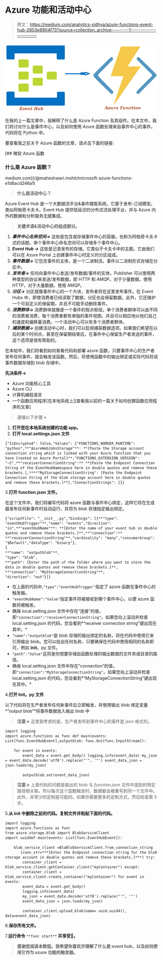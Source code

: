 # Azure 功能和活动中心

> 原文：<https://medium.com/analytics-vidhya/azure-functions-event-hub-2603e8804f73?source=collection_archive---------1----------------------->

![](img/a9ff34fda279ef2385ce39a1a060fa55.png)

在我的上一篇文章中，我解释了什么是 Azure Function 及其组件。在本文中，我们将讨论什么是事件中心，以及如何使用 Azure 函数处理来自事件中心的事件。代码将在 Python 中。

要查看我之前关于 Azure 函数的文章，请点击下面的链接:

[](/@maheshwari.mohit/microsoft-azure-functions-e1d8acd246a1) [## 微软 Azure 函数

### 什么是 Azure 函数？

medium.com](/@maheshwari.mohit/microsoft-azure-functions-e1d8acd246a1) 

> **什么是活动中心？**

Azure Event Hub 是一个大数据流平台&事件摄取系统。它基于发布-订阅模型。类似阿帕奇卡夫卡。Event Hub 提供低延迟的分布式流处理平台，并与 Azure 内外的数据和分析服务无缝集成。

> **关键术语&活动中心的组成部分。**

1.  ***事件中心名称空间→*** 这些是包含或存储事件中心的容器。也称为阿帕奇卡夫卡式的话题。单个事件中心命名空间可以存储多个事件中心。
2.  ***Event Hub →*** 这些是记录发布的存储。它类似于卡夫卡中的主题。它由我们可以在 Azure Portal 上创建事件中心时定义的分区组成。
3.  ***事件数据→*** 它包含事件的主体，是一个二进制流。事件以二进制形式存储在分区中。
4.  ***发布者→*** 任何向事件中心发送/发布数据/事件的实体。Publisher 可以使用两种类型的协议来发送/发布数据，即 HTTP 和 AMQP。对于少量数据，使用 HTTP，对于大量数据，使用 AMQP。
5.  ***分区→*** 分区就像事件中心的一个大块，发布者将在这里发布事件。在 Event Hubs 中，即使消费者已经读取了数据，分区也会保留数据。此外，它还维护一个可自定义的保留期，并且不可能手动删除事件。
6.  ***消费群体→*** 消费群体就像是一个事件的观点枢纽。单个消费者群体可以由不同的消费者消费，每个消费者都有单独的事件视图，并且可以相应地以他们自己的速度和偏移量消费。一个活动中心可以有多个消费者群体。
7.  ***捕获数据→*** 创建活动中心时，我们可以启用捕获数据选项。如果我们希望在以后的某个时间点，甚至在保留期结束后，在事件中心保留生产者发送的事件，这个选项是很有帮助的。

在本帖中，我们将看到如何查看代码和部署 azure 函数，只要事件中心的生产者发布任何事件，就会触发该函数。然后，将使用函数中的输出绑定或实际代码将该事件数据存储到 blob 存储中。

**先决条件→**

*   Azure 功能核心工具
*   Azure CLI
*   计算机编程语言
*   一个函数应用程序[在本地系统上][查看我以前的一篇关于如何创建函数应用程序的文章]

> 遵循以下步骤→

1.  **打开您在本地系统创建的功能 app。**
2.  **打开 local.settings.json 文件**

```
{"IsEncrypted": false,"Values": {"FUNCTIONS_WORKER_RUNTIME": "python",**"AzureWebJobsStorage"**: **[Paste the Storage account connection string which is linked with your Azure function that you have Created on Azure Portal]**,"FUNCTIONS_EXTENSION_VERSION": "~2",**"receiverConnectionString":** **[Paste the Endpoint Connection String of the EventHubNamespace here in double quotes and remove these brackets.],****"MyStorageConnectionString": [Paste the Endpoint Connection String of the blob storage account here in double quotes and remove these brackets.]**},"ConnectionStrings": {}}
```

3.**打开 function.json 文件。**

在这个文件中，我们将编写代码将 azure 函数与事件中心绑定，这样它将在生成器发布任何新事件时自动运行，并将为 blob 存储指定输出绑定。

```
{"scriptFile": "__init__.py","bindings": [{**"type": "eventHubTrigger"**,"name": "events","direction": "in",**"eventHubName"**: **[Enter the name of your event hub in double quotes and remove these brackets.]**,**"connection":** **"receiverConnectionString"**,"cardinality": "many","consumerGroup": "$Default","dataType": "binary"},
{
**"name": "outputblob"**,       
"type": "blob",       
**"path": [Enter the path of the folder where you want to store the data in double quotes and remove these brackets.]**,       
**"connection": "MyStorageConnectionString"**,       
"direction": "out"}]}
```

*   在上面的代码中,`"type":"eventHubTrigger"`指定了 azure 函数在事件中心的触发器。
*   `"eventHubName":"Value"`指定事件将被接收到哪个事件中心，以便 azure 函数将被触发。
*   确保 local.setting.json 文件中存在“连接”的值，即`"connection":"receiverConnectionString"`。如果您向上滚动并检查 local.setting.json 的代码，您会看到*“receiver connection string”键出现在其中。*
*   `"name":"outputblob"`是 blob 存储的输出绑定的名称，将在代码中使用它来引用输出 blob。您可以给出任何名称，只要确保在代码中使用相同的名称即可，例如 __init__。py 文件。
*   `"path":"Value"`这将是你想要存储由函数处理的输出数据的文件夹或目录的路径。
*   确保 local.setting.json 文件中存在“connection”的值，即`"connection":"MyStorageConnectionString"`。如果您向上滚动并检查 local.setting.json 的代码，您会看到*“MyStorageConnectionString”键出现在其中。*

4.**打开 __Init__。py 文件**

以下代码将在生产者发布任何新事件后立即触发，并使用输出 blob 绑定变量*“output blob”*将事件数据放入输出 blob 中

> **注意→** 这里我考虑的是，生产者发布到事件中心的事件是 json 格式的。

```
import logging 
import azure.functions as func def main(events: List[func.EventHubEvent],outputblob: func.Out[func.InputStream]):   

    for event in events:
        event_data = event.get_body() logging.info(event_data) my_json = event_data.decode('utf8').replace("'", '"') event_data_json = json.loads(my_json)

        outputblob.set(event_data_json)
```

> **注意→** 上面代码的问题是输出的 blob 与 *function.json* 文件中提到的特定路径相关联。所以每次这个函数触发时，数据都会被重写到同一个文件中。此外，非常少的定制是可能的。如果你需要更多的定制方式，然后检查第 5 步。

5.**从 __init__ 中删除之前的代码。复制文件并粘贴下面的代码。**

```
import logging
import azure.functions as func
from azure.storage.blob import BlobServiceClient
import uuiddef main(events: List[func.EventHubEvent]):

    blob_service_client =BloBlobServiceClient.from_connection_string
       (conn_str=***[Enter the Endpoint connection string for the blob storage account in double quotes and remove these brackets.]***) try:
        container_client = blob_service_client.getContainer_client("myContainer") except:
        container_client = blob_service_client.create_container("myContainer") for event in events:
        event_data = event.get_body()
        logging.info(event_data)
        my_json = event_data.decode('utf8').replace("'", '"')
        event_data_json = json.loads(my_json)    

        container_client.upload_blob(name= uuid.uuid4(), data=event_data_json) 
```

6.**保存所有文件。**

7.**运行命令** `**func start**` **并享受🙂。**

> **感谢您阅读本教程。我希望你喜欢并理解了什么是 event hub，以及如何使用它作为 azure 功能的触发器。**
